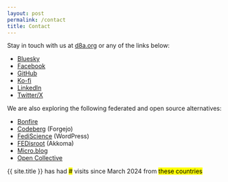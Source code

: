 ```yaml
---
layout: post
permalink: /contact
title: Contact
---
```

Stay in touch with us at <a href="https://d8a.org" target="_blank">d8a.org</a> or any of the links below:

- <a href="https://bsky.app/profile/bioshack.bsky.social" target="_blank">Bluesky</a>
- <a href="https://www.facebook.com/bioshack" target="_blank">Facebook</a>
- <a href="https://github.com/bioshack" target="_blank">GitHub</a>
- <a href="https://ko-fi.com/bioshack" target="_blank">Ko-fi</a>
- <a href="https://www.linkedin.com/company/bioshack" target="_blank">LinkedIn</a>
- <a href="https://twitter.com/bioshack" target="_blank">Twitter/X</a>

We are also exploring the following federated and open source alternatives:

- <a href="https://campground.bonfire.cafe/@bio" target="_blank">Bonfire</a>
- <a href="https://codeberg.org/bio" target="_blank">Codeberg</a> (Forgejo)
- <a href="https://blogs.fediscience.org/bio" target="_blank">FediScience</a> (WordPress)
- <a href="https://fe.disroot.org/@bio" target="_blank">FEDisroot</a> (Akkoma)
- <a href="https://micro.blog/bio" target="_blank">Micro.blog</a>
- <a href="https://opencollective.com/bio" target="_blank">Open Collective</a>

{{ site.title }} has had <mark><span class="tinylytics_hits">#</span></mark> visits since March 2024 from <span class="tinylytics_countries"><mark>these countries</mark></span>